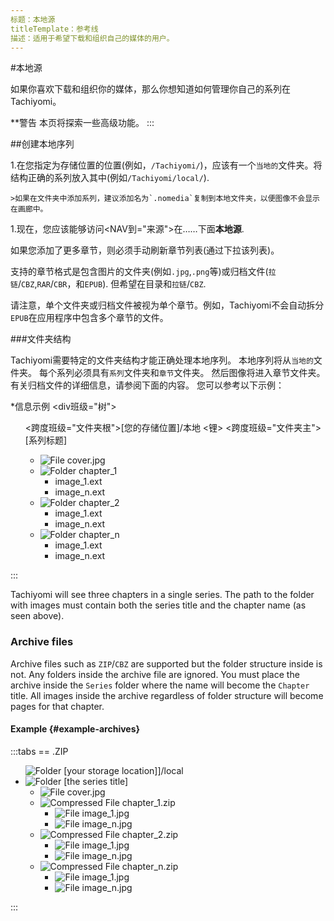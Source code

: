 ```yaml
---
标题：本地源
titleTemplate：参考线
描述：适用于希望下载和组织自己的媒体的用户。
---
```


#本地源

如果你喜欢下载和组织你的媒体，那么你想知道如何管理你自己的系列在Tachiyomi。

**警告
本页将探索一些高级功能。
:::

##创建本地序列

1.在您指定为存储位置的位置(例如，`/Tachiyomi/`)，应该有一个`当地的`文件夹。将结构正确的系列放入其中(例如`/Tachiyomi/local/`).

    >如果在文件夹中添加系列，建议添加名为`.nomedia`复制到本地文件夹，以便图像不会显示在画廊中。

1.现在，您应该能够访问<NAV到="来源">在……下面**本地源**.

如果您添加了更多章节，则必须手动刷新章节列表(通过下拉该列表)。

支持的章节格式是包含图片的文件夹(例如`.jpg`,`.png`等)或归档文件(`拉链`/`CBZ`,`RAR`/`CBR`，和`EPUB`).
但希望在目录和`拉链`/`CBZ`.

请注意，单个文件夹或归档文件被视为单个章节。例如，Tachiyomi不会自动拆分`EPUB`在应用程序中包含多个章节的文件。

###文件夹结构

Tachiyomi需要特定的文件夹结构才能正确处理本地序列。
本地序列将从`当地的`文件夹。
每个系列必须具有`系列`文件夹和`章节`文件夹。
然后图像将进入章节文件夹。
有关归档文件的详细信息，请参阅下面的内容。
您可以参考以下示例：

*信息示例
<div班级="树">
  <UL>
    <IMGsrc="/img/folder.svg" alt="文件夹" 班级="树图标图标文件夹">
    <跨度班级="文件夹根">[您的存储位置]/本地</跨度>
    <锂>
      <IMGsrc="/img/folder.svg" alt="文件夹" 班级="树图标图标文件夹">
      <跨度班级="文件夹主">[系列标题]</跨度>
      <ul>
        <li>
          <img src="/img/jpeg.svg" alt="File" class="tree-icon icon-jpeg">
          <span class="file jpg">cover<span class="file-extension">.jpg</span></span>
        </li>
        <li>
          <img src="/img/folder.svg" alt="Folder" class="tree-icon icon-folder">
          <span class="folder">chapter_1</span>
          <ul>
            <li><span class="file">image_1<span class="file-extension">.ext</span></span></li>
            <li><span class="file">image_n<span class="file-extension">.ext</span></span></li>
          </ul>
        </li>
        <li>
          <img src="/img/folder.svg" alt="Folder" class="tree-icon icon-folder">
          <span class="folder">chapter_2</span>
          <ul>
            <li><span class="file">image_1<span class="file-extension">.ext</span></span></li>
            <li><span class="file">image_n<span class="file-extension">.ext</span></span></li>
          </ul>
        </li>
        <li>
          <img src="/img/folder.svg" alt="Folder" class="tree-icon icon-folder">
          <span class="folder">chapter_n</span>
          <ul>
            <li><span class="file">image_1<span class="file-extension">.ext</span></span></li>
            <li><span class="file">image_n<span class="file-extension">.ext</span></span></li>
          </ul>
        </li>
      </ul>
    </li>
  </ul>
</div>
:::

Tachiyomi will see three chapters in a single series.
The path to the folder with images must contain both the series title and the chapter name (as seen above).

### Archive files

Archive files such as `ZIP`/`CBZ` are supported but the folder structure inside is not.
Any folders inside the archive file are ignored.
You must place the archive inside the `Series` folder where the name will become the `Chapter` title.
All images inside the archive regardless of folder structure will become pages for that chapter.

#### Example {#example-archives}

:::tabs
== .ZIP
<div class="tree">
  <ul>
    <img src="/img/folder.svg" alt="Folder" class="tree-icon icon-folder">
    <span class="folder root">[your storage location]]/local</span>
    <li>
      <img src="/img/folder.svg" alt="Folder" class="tree-icon icon-folder">
      <span class="folder main">[the series title]</span>
      <ul>
        <li>
          <img src="/img/jpeg.svg" alt="File" class="tree-icon icon-jpeg">
          <span class="file jpg">cover<span class="file-extension">.jpg</span></span>
        </li>
        <li>
          <img src="/img/zip.svg" alt="Compressed File" class="tree-icon icon-zip">
          <span class="file zip">chapter_1<span class="file-extension">.zip</span></span>
          <ul>
            <li>
              <img src="/img/jpeg.svg" alt="File" class="tree-icon icon-jpeg">
              <span class="file jpg">image_1<span class="file-extension">.jpg</span></span>
            </li>
            <li>
              <img src="/img/jpeg.svg" alt="File" class="tree-icon icon-jpeg">
              <span class="file jpg">image_n<span class="file-extension">.jpg</span></span>
            </li>
          </ul>
        </li>
        <li>
          <img src="/img/zip.svg" alt="Compressed File" class="tree-icon icon-zip">
          <span class="file zip">chapter_2<span class="file-extension">.zip</span></span>
          <ul>
            <li>
              <img src="/img/jpeg.svg" alt="File" class="tree-icon icon-jpeg">
              <span class="file jpg">image_1<span class="file-extension">.jpg</span></span>
            </li>
            <li>
              <img src="/img/jpeg.svg" alt="File" class="tree-icon icon-jpeg">
              <span class="file jpg">image_n<span class="file-extension">.jpg</span></span>
            </li>
          </ul>
        </li>
        <li>
          <img src="/img/zip.svg" alt="Compressed File" class="tree-icon icon-zip">
          <span class="file zip">chapter_n<span class="file-extension">.zip</span></span>
          <ul>
            <li>
              <img src="/img/jpeg.svg" alt="File" class="tree-icon icon-jpeg">
              <span class="file jpg">image_1<span class="file-extension">.jpg</span></span>
            </li>
            <li>
              <img src="/img/jpeg.svg" alt="File" class="tree-icon icon-jpeg">
              <span class="file jpg">image_n<span class="file-extension">.jpg</span></span>
            </li>
          </ul>
        </li>
      </ul>
    </li>
  </ul>
</div>
:::

<style scoped>
  @import "../../../.vitepress/theme/styles/tree.styl"
</style>
